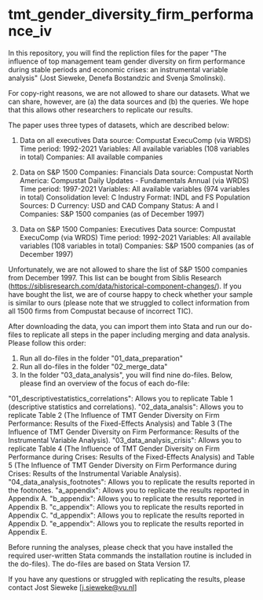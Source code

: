 # tmt_gender_diversity_firm_performance_iv
In this repository, you will find the repliction files for the paper "The influence of top management team gender diversity on firm performance during stable periods and economic crises: an instrumental variable analysis" (Jost Sieweke, Denefa Bostandzic and Svenja Smolinski). 

For copy-right reasons, we are not allowed to share our datasets. What we can share, however, are (a) the data sources and (b) the queries. We hope that this allows other researchers to replicate our results. 

The paper uses three types of datasets, which are described below:

1. Data on all executives
Data source: Compustat ExecuComp (via WRDS)
Time period: 1992-2021
Variables: All available variables (108 variables in total)
Companies: All available companies

2. Data on S&P 1500 Companies: Financials
Data source: Compustat North America: Compustat Daily Updates - Fundamentals Annual (via WRDS)
Time period: 1997-2021
Variables: All available variables (974 variables in total)
Consolidation level: C
Industry Format: INDL and FS
Population Sources: D
Currency: USD and CAD
Company Status: A and I
Companies: S&P 1500 companies (as of December 1997)

3. Data on S&P 1500 Companies: Executives
Data source: Compustat ExecuComp (via WRDS)
Time period: 1992-2021
Variables: All available variables (108 variables in total)
Companies: S&P 1500 companies (as of December 1997)

Unfortunately, we are not allowed to share the list of S&P 1500 companies from December 1997. This list can be bought from Siblis Research (https://siblisresearch.com/data/historical-component-changes/). If you have bought the list, we are of course happy to check whether your sample is similar to ours (please note that we struggled to collect information from all 1500 firms from Compustat because of incorrect TIC).

After downloading the data, you can import them into Stata and run our do-files to replicate all steps in the paper including merging and data analysis. Please follow this order:

1. Run all do-files in the folder "01_data_preparation"
2. Run all do-files in the folder "02_merge_data"
3. In the folder "03_data_analysis", you will find nine do-files. Below, please find an overview of the focus of each do-file:

"01_descriptivestatistics_correlations": Allows you to replicate Table 1 (descriptive statistics and correlations).
"02_data_analsis": Allows you to replicate Table 2 (The Influence of TMT Gender Diversity on Firm Performance: Results of the Fixed-Effects Analysis) and Table 3 (The Influence of TMT Gender Diversity on Firm Performance: Results of the Instrumental Variable Analysis).
"03_data_analysis_crisis": Allows you to replicate Table 4 (The Influence of TMT Gender Diversity on Firm Performance during Crises: Results of the Fixed-Effects Analysis) and Table 5 (The Influence of TMT Gender Diversity on Firm Performance during Crises: Results of the Instrumental Variable Analysis).
"04_data_analysis_footnotes": Allows you to replicate the results reported in the footnotes.
"a_appendix": Allows you to replicate the results reported in Appendix A. 
"b_appendix": Allows you to replicate the results reported in Appendix B. 
"c_appendix": Allows you to replicate the results reported in Appendix C.
"d_appendix": Allows you to replicate the results reported in Appendix D.
"e_appendix": Allows you to replicate the results reported in Appendix E.  
 
Before running the analyses, please check that you have installed the required user-written Stata commands the installation routine is included in the do-files). The do-files are based on Stata Version 17.

If you have any questions or struggled with replicating the results, please contact Jost Sieweke [j.sieweke@vu.nl]  

 
